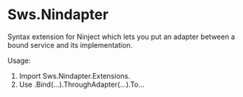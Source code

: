 Sws.Nindapter
=============

Syntax extension for Ninject which lets you put an adapter between a bound service and its implementation.

Usage:

1. Import Sws.Nindapter.Extensions.
2. Use .Bind(...).ThroughAdapter(...).To...
